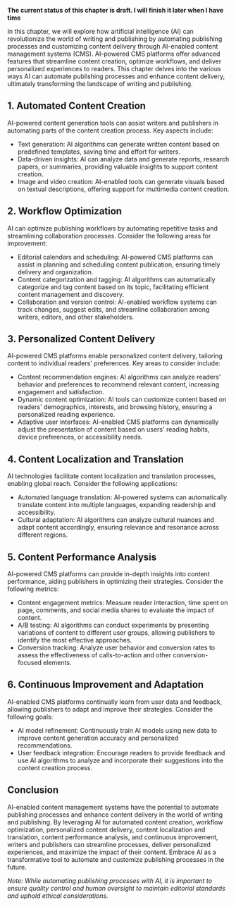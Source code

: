 **The current status of this chapter is draft. I will finish it later when I have time**

In this chapter, we will explore how artificial intelligence (AI) can revolutionize the world of writing and publishing by automating publishing processes and customizing content delivery through AI-enabled content management systems (CMS). AI-powered CMS platforms offer advanced features that streamline content creation, optimize workflows, and deliver personalized experiences to readers. This chapter delves into the various ways AI can automate publishing processes and enhance content delivery, ultimately transforming the landscape of writing and publishing.

**1. Automated Content Creation**
---------------------------------

AI-powered content generation tools can assist writers and publishers in automating parts of the content creation process. Key aspects include:

* Text generation: AI algorithms can generate written content based on predefined templates, saving time and effort for writers.
* Data-driven insights: AI can analyze data and generate reports, research papers, or summaries, providing valuable insights to support content creation.
* Image and video creation: AI-enabled tools can generate visuals based on textual descriptions, offering support for multimedia content creation.

**2. Workflow Optimization**
----------------------------

AI can optimize publishing workflows by automating repetitive tasks and streamlining collaboration processes. Consider the following areas for improvement:

* Editorial calendars and scheduling: AI-powered CMS platforms can assist in planning and scheduling content publication, ensuring timely delivery and organization.
* Content categorization and tagging: AI algorithms can automatically categorize and tag content based on its topic, facilitating efficient content management and discovery.
* Collaboration and version control: AI-enabled workflow systems can track changes, suggest edits, and streamline collaboration among writers, editors, and other stakeholders.

**3. Personalized Content Delivery**
------------------------------------

AI-powered CMS platforms enable personalized content delivery, tailoring content to individual readers' preferences. Key areas to consider include:

* Content recommendation engines: AI algorithms can analyze readers' behavior and preferences to recommend relevant content, increasing engagement and satisfaction.
* Dynamic content optimization: AI tools can customize content based on readers' demographics, interests, and browsing history, ensuring a personalized reading experience.
* Adaptive user interfaces: AI-enabled CMS platforms can dynamically adjust the presentation of content based on users' reading habits, device preferences, or accessibility needs.

**4. Content Localization and Translation**
-------------------------------------------

AI technologies facilitate content localization and translation processes, enabling global reach. Consider the following applications:

* Automated language translation: AI-powered systems can automatically translate content into multiple languages, expanding readership and accessibility.
* Cultural adaptation: AI algorithms can analyze cultural nuances and adapt content accordingly, ensuring relevance and resonance across different regions.

**5. Content Performance Analysis**
-----------------------------------

AI-powered CMS platforms can provide in-depth insights into content performance, aiding publishers in optimizing their strategies. Consider the following metrics:

* Content engagement metrics: Measure reader interaction, time spent on page, comments, and social media shares to evaluate the impact of content.
* A/B testing: AI algorithms can conduct experiments by presenting variations of content to different user groups, allowing publishers to identify the most effective approaches.
* Conversion tracking: Analyze user behavior and conversion rates to assess the effectiveness of calls-to-action and other conversion-focused elements.

**6. Continuous Improvement and Adaptation**
--------------------------------------------

AI-enabled CMS platforms continually learn from user data and feedback, allowing publishers to adapt and improve their strategies. Consider the following goals:

* AI model refinement: Continuously train AI models using new data to improve content generation accuracy and personalized recommendations.
* User feedback integration: Encourage readers to provide feedback and use AI algorithms to analyze and incorporate their suggestions into the content creation process.

**Conclusion**
--------------

AI-enabled content management systems have the potential to automate publishing processes and enhance content delivery in the world of writing and publishing. By leveraging AI for automated content creation, workflow optimization, personalized content delivery, content localization and translation, content performance analysis, and continuous improvement, writers and publishers can streamline processes, deliver personalized experiences, and maximize the impact of their content. Embrace AI as a transformative tool to automate and customize publishing processes in the future.

*Note: While automating publishing processes with AI, it is important to ensure quality control and human oversight to maintain editorial standards and uphold ethical considerations.*
